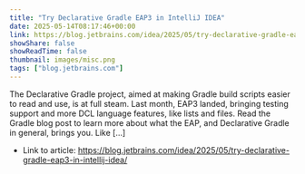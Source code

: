 ```yaml
---
title: "Try Declarative Gradle EAP3 in IntelliJ IDEA"
date: 2025-05-14T08:17:46+00:00
link: https://blog.jetbrains.com/idea/2025/05/try-declarative-gradle-eap3-in-intellij-idea/
showShare: false
showReadTime: false
thumbnail: images/misc.png
tags: ["blog.jetbrains.com"]
---
```

The Declarative Gradle project, aimed at making Gradle build scripts easier to read and use, is at full steam. Last month, EAP3 landed, bringing testing support and more DCL language features, like lists and files. Read the Gradle blog post to learn more about what the EAP, and Declarative Gradle in general, brings you. Like […]

- Link to article: https://blog.jetbrains.com/idea/2025/05/try-declarative-gradle-eap3-in-intellij-idea/